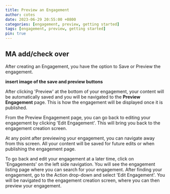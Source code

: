 ```yaml
---
title: Preview an Engagement
author: cotes
date: 2023-06-29 20:55:00 +0800
categories: [engagement, preview, getting started]
tags: [engagement, preview, getting started]
pin: true
---
```


## MA add/check over

After creating an Engagement, you have the option to Save or Preview the engagement. 

**insert image of the save and preview buttons**

After clicking 'Preview' at the bottom of your engagement, your content will be automatically saved and you will be navigated to the **Preview Engagement** page. This is how the engagement will be displayed once it is published.  

From the Preview Engagement page, you can go back to editing your engagement by clicking 'Edit Engagement'. This will bring you back to the engagement creation screen.  

At any point after previewing your engagement, you can navigate away from this screen. All your content will be saved for future edits or when publishing the engagement page.  

To go back and edit your engagement at a later time, click on 'Engagements' on the left side navigation. You will see the engagement listing page where you can search for your engagement. After finding your engagement, go to the Action drop-down and select 'Edit Engagement'. You will be navigated to the engagement creation screen, where you can then preview your engagement.

